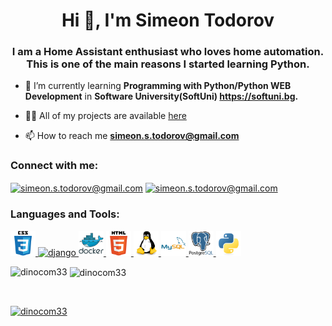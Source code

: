 <!--
### Hi there 👋 My name is Simeon Todorov

- 🌱 I’m currently learning Programming with Python in Software University(SoftUni) https://softuni.bg.
- I am a Home Assistant enthusiast who loves home automation. This is one of the main reasons I started learning Python.
- 📫 How to reach me: simeon.s.todorov@gmail.com


**dinocom33/dinocom33** is a ✨ _special_ ✨ repository because its `README.md` (this file) appears on your GitHub profile.

Here are some ideas to get you started:

- 🔭 I’m currently working on ...
- 🌱 I’m currently learning Python
- 👯 I’m looking to collaborate on ...
- 🤔 I’m looking for help with ...
- 💬 Ask me about ...
- 📫 How to reach me: ...
- 😄 Pronouns: ...
- ⚡ Fun fact: ...
-->

<h1 align="center">Hi 👋, I'm Simeon Todorov</h1>
<h3 align="center">I am a Home Assistant enthusiast who loves home automation. This is one of the main reasons I started learning Python.</h3>

- 🌱 I’m currently learning **Programming with Python/Python WEB Development** in **Software University(SoftUni) https://softuni.bg.**

- 👨‍💻 All of my projects are available <a href="https://github.com/dinocom33?tab=repositories">here</a>

- 📫 How to reach me **simeon.s.todorov@gmail.com**

<h3 align="left">Connect with me:</h3>
<p align="left">
<a href="[https://linkedin.com/in/simeon.s.todorov@gmail.com](https://www.linkedin.com/in/simeon-todorov-13800612/)" target="blank"><img align="center" src="https://raw.githubusercontent.com/rahuldkjain/github-profile-readme-generator/master/src/images/icons/Social/linked-in-alt.svg" alt="simeon.s.todorov@gmail.com" height="30" width="40" /></a>
<a href="https://stackoverflow.com/users/simeon.s.todorov@gmail.com" target="blank"><img align="center" src="https://raw.githubusercontent.com/rahuldkjain/github-profile-readme-generator/master/src/images/icons/Social/stack-overflow.svg" alt="simeon.s.todorov@gmail.com" height="30" width="40" /></a>
</p>


<h3 align="left">Languages and Tools:</h3>
<p align="left"> <a href="https://www.w3schools.com/css/" target="_blank" rel="noreferrer"> <img src="https://raw.githubusercontent.com/devicons/devicon/master/icons/css3/css3-original-wordmark.svg" alt="css3" width="40" height="40"/> </a> <a href="https://www.djangoproject.com/" target="_blank" rel="noreferrer"> <img src="https://cdn.worldvectorlogo.com/logos/django.svg" alt="django" width="40" height="40"/> </a> <a href="https://www.docker.com/" target="_blank" rel="noreferrer"> <img src="https://raw.githubusercontent.com/devicons/devicon/master/icons/docker/docker-original-wordmark.svg" alt="docker" width="40" height="40"/> </a> <a href="https://www.w3.org/html/" target="_blank" rel="noreferrer"> <img src="https://raw.githubusercontent.com/devicons/devicon/master/icons/html5/html5-original-wordmark.svg" alt="html5" width="40" height="40"/> </a> <a href="https://www.linux.org/" target="_blank" rel="noreferrer"> <img src="https://raw.githubusercontent.com/devicons/devicon/master/icons/linux/linux-original.svg" alt="linux" width="40" height="40"/> </a> <a href="https://www.mysql.com/" target="_blank" rel="noreferrer"> <img src="https://raw.githubusercontent.com/devicons/devicon/master/icons/mysql/mysql-original-wordmark.svg" alt="mysql" width="40" height="40"/> </a> <a href="https://www.postgresql.org" target="_blank" rel="noreferrer"> <img src="https://raw.githubusercontent.com/devicons/devicon/master/icons/postgresql/postgresql-original-wordmark.svg" alt="postgresql" width="40" height="40"/> </a> <a href="https://www.python.org" target="_blank" rel="noreferrer"> <img src="https://raw.githubusercontent.com/devicons/devicon/master/icons/python/python-original.svg" alt="python" width="40" height="40"/> </a> </p>

<p><img align="left" src="https://github-readme-stats.vercel.app/api/top-langs?username=dinocom33&show_icons=true&locale=en&layout=compact" alt="dinocom33" /></p>

<p>&nbsp;<img align="center" src="https://github-readme-stats.vercel.app/api?username=dinocom33&show_icons=true&locale=en" alt="dinocom33" /></p>

<br>
<p align="left"> <a href="https://github.com/ryo-ma/github-profile-trophy"><img src="https://github-profile-trophy.vercel.app/?username=dinocom33" alt="dinocom33" /></a> </p>
